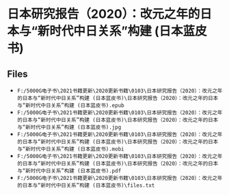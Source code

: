 # 日本研究报告（2020）：改元之年的日本与“新时代中日关系”构建 (日本蓝皮书)

## Files

- `F:/5000G电子书\2021书籍更新\2020更新书籍\0103\日本研究报告（2020）：改元之年的日本与“新时代中日关系”构建 (日本蓝皮书)\日本研究报告（2020）：改元之年的日本与“新时代中日关系”构建 (日本蓝皮书).epub`
- `F:/5000G电子书\2021书籍更新\2020更新书籍\0103\日本研究报告（2020）：改元之年的日本与“新时代中日关系”构建 (日本蓝皮书)\日本研究报告（2020）：改元之年的日本与“新时代中日关系”构建 (日本蓝皮书).jpg`
- `F:/5000G电子书\2021书籍更新\2020更新书籍\0103\日本研究报告（2020）：改元之年的日本与“新时代中日关系”构建 (日本蓝皮书)\日本研究报告（2020）：改元之年的日本与“新时代中日关系”构建 (日本蓝皮书).mobi`
- `F:/5000G电子书\2021书籍更新\2020更新书籍\0103\日本研究报告（2020）：改元之年的日本与“新时代中日关系”构建 (日本蓝皮书)\日本研究报告（2020）：改元之年的日本与“新时代中日关系”构建 (日本蓝皮书).pdf`
- `F:/5000G电子书\2021书籍更新\2020更新书籍\0103\日本研究报告（2020）：改元之年的日本与“新时代中日关系”构建 (日本蓝皮书)\files.txt`
